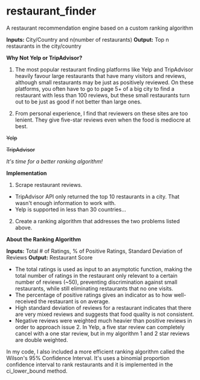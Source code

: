 # restaurant_finder
A restaurant recommendation engine based on a custom ranking algorithm

**Inputs:** City/Country and n(number of restaurants)
**Output:** Top n restaurants in the city/country

__Why Not Yelp or TripAdvisor?__
1. The most popular restaurant finding platforms like Yelp and TripAdvisor heavily favour large restaurants that have many visitors and reviews, although small restaurants may be just as positively reviewed. On these platforms, you often have to go to page 5+ of a big city to find a restaurant with less than 100 reviews, but these small restaurants turn out to be just as good if not better than large ones.

2. From personal experience, I find that reviewers on these sites are too lenient. They give five-star reviews even when the food is mediocre at best.

~~Yelp~~

~~TripAdvisor~~

*It's time for a better ranking algorithm!*

__Implementation__

1. Scrape restaurant reviews.
 * TripAdvisor API only returned the top 10 restaurants in a city. That wasn't enough information to work with.
 * Yelp is supported in less than 30 countries...
2. Create a ranking algorithm that addresses the two problems listed above.

__About the Ranking Algorithm__

**Inputs:** Total # of Ratings, % of Positive Ratings, Standard Deviation of Reviews
**Output:** Restaurant Score

* The total ratings is used as input to an asymptotic function, making the total number of ratings in the restaurant only relevant to a certain number of reviews (~50), preventing discrimination against small restaurants, while still eliminating restaurants that no one visits.
* The percentage of positive ratings gives an indicator as to how well-received the restaurant is on average.
* High standard deviation of reviews for a restaurant indicates that there are very mixed reviews and suggests that food quality is not consistent.
* Negative reviews were weighted much heavier than positive reviews in order to approach issue 2. In Yelp, a five star review can completely cancel with a one star review, but in my algorithm 1 and 2 star reviews are double weighted.


In my code, I also included a more efficient ranking algorithm called the Wilson's 95% Confidence Interval. It's uses a binomial proportion confidence interval to rank restaurants and it is implemented in the ci_lower_bound method.
